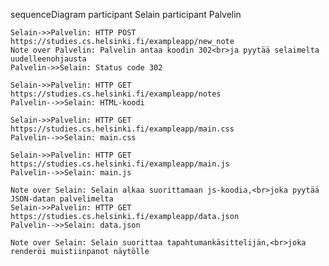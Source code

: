 sequenceDiagram
    participant Selain
    participant Palvelin

    Selain->>Palvelin: HTTP POST https://studies.cs.helsinki.fi/exampleapp/new_note
    Note over Palvelin: Palvelin antaa koodin 302<br>ja pyytää selaimelta uudelleenohjausta
    Palvelin->>Selain: Status code 302

    Selain->>Palvelin: HTTP GET https://studies.cs.helsinki.fi/exampleapp/notes
    Palvelin-->>Selain: HTML-koodi

    Selain->>Palvelin: HTTP GET https://studies.cs.helsinki.fi/exampleapp/main.css
    Palvelin-->>Selain: main.css

    Selain->>Palvelin: HTTP GET https://studies.cs.helsinki.fi/exampleapp/main.js
    Palvelin-->>Selain: main.js

    Note over Selain: Selain alkaa suorittamaan js-koodia,<br>joka pyytää JSON-datan palvelimelta
    Selain->>Palvelin: HTTP GET https://studies.cs.helsinki.fi/exampleapp/data.json
    Palvelin-->>Selain: data.json

    Note over Selain: Selain suorittaa tapahtumankäsittelijän,<br>joka renderöi muistiinpanot näytölle
